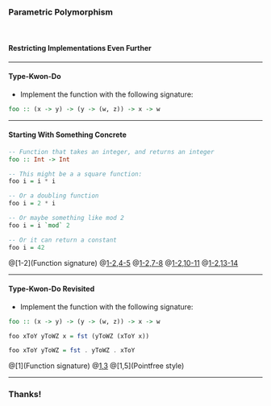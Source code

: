 ### Parametric Polymorphism

<br />

#### Restricting Implementations Even Further

---

#### Type-Kwon-Do

- Implement the function with the following signature:

```haskell
foo :: (x -> y) -> (y -> (w, z)) -> x -> w
```

---

#### Starting With Something Concrete

```haskell
-- Function that takes an integer, and returns an integer
foo :: Int -> Int

-- This might be a a square function:
foo i = i * i

-- Or a doubling function
foo i = 2 * i

-- Or maybe something like mod 2
foo i = i `mod` 2

-- Or it can return a constant
foo i = 42
```
@[1-2](Function signature)
@[1-2,4-5](Square)
@[1-2,7-8](Double)
@[1-2,10-11](Mod2)
@[1-2,13-14](Constant)

---

#### Type-Kwon-Do Revisited

- Implement the function with the following signature:

```haskell
foo :: (x -> y) -> (y -> (w, z)) -> x -> w

foo xToY yToWZ x = fst (yToWZ (xToY x))

foo xToY yToWZ = fst . yToWZ . xToY
```
@[1](Function signature)
@[1,3](Implementation)
@[1,5](Pointfree style)

---

### Thanks!

